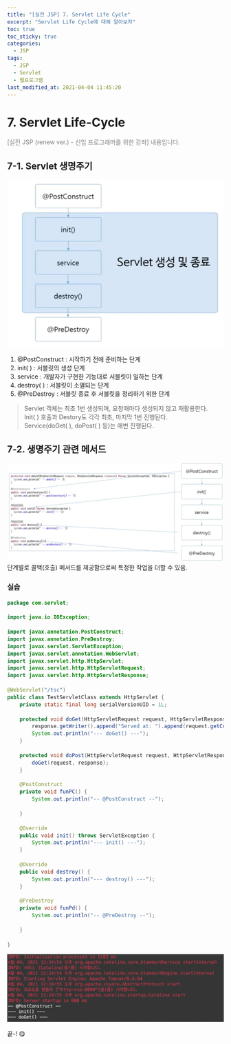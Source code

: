```yaml
---
title: "[실전 JSP] 7. Servlet Life Cycle"
excerpt: "Servlet Life Cycle에 대해 알아보자"
toc: true
toc_sticky: true
categories:
  - JSP
tags:
  - JSP
  - Servlet
  - 웹프로그램
last_modified_at: 2021-04-04 11:45:20
---
```


# 7. Servlet Life-Cycle
<span style="color:grey">[실전 JSP (renew ver.) - 신입 프로그래머를 위한 강좌] 내용입니다.</span>
  
## 7-1. Servlet 생명주기
![이미지](/assets/images/JSP&Servlet/실전JSP/7강/7강_1.png)
1. @PostConstruct : 시작하기 전에 준비하는 단계  
2. init( ) : 서블릿의 생성 단계  
3. service : 개발자가 구현한 기능대로 서블릿이 일하는 단계  
4. destroy( ) : 서블릿이 소멸되는 단계  
5. @PreDestroy : 서블릿 종료 후 서블릿을 정리하기 위한 단계  

> Servlet 객체는 최초 1번 생성되며, 요청때마다 생성되지 않고 재활용한다.  
> Init( ) 호출과 Destory도 각각 최초, 마지막 1번 진행된다.  
> Service(doGet( ), doPost( ) 등)는 매번 진행된다.  
  
## 7-2. 생명주기 관련 메서드
![이미지](/assets/images/JSP&Servlet/실전JSP/7강/7강_2.png)
단계별로 콜백(호출) 메서드를 제공함으로써 특정한 작업을 더할 수 있음.  

### 실습

```java
package com.servlet;

import java.io.IOException;

import javax.annotation.PostConstruct;
import javax.annotation.PreDestroy;
import javax.servlet.ServletException;
import javax.servlet.annotation.WebServlet;
import javax.servlet.http.HttpServlet;
import javax.servlet.http.HttpServletRequest;
import javax.servlet.http.HttpServletResponse;

@WebServlet("/tsc")
public class TestServletClass extends HttpServlet {
	private static final long serialVersionUID = 1L;
   
	protected void doGet(HttpServletRequest request, HttpServletResponse response) throws ServletException, IOException {
		response.getWriter().append("Served at: ").append(request.getContextPath());
		System.out.println("--- doGet() ---");
	}

	protected void doPost(HttpServletRequest request, HttpServletResponse response) throws ServletException, IOException {
		doGet(request, response);
	}
	
	@PostConstruct
	private void funPC() {
		System.out.println("-- @PostConstruct --");

	}
	
	@Override
	public void init() throws ServletException {
		System.out.println("--- init() ---");
	}
	
	@Override
	public void destroy() {
		System.out.println("--- destroy() ---");
	}
	
	@PreDestroy
	private void funPd() {
		System.out.println("-- @PreDestroy --");

	}

}
```
![이미지](/assets/images/JSP&Servlet/실전JSP/7강/7강_3.png)
  
끝-! 😋
